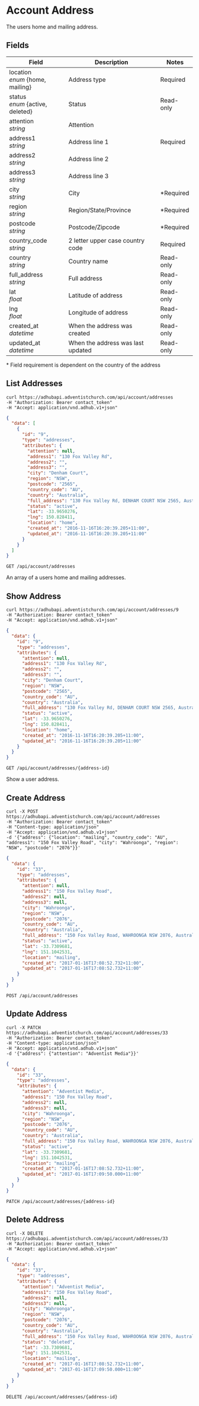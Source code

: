 # Account Address

The users home and mailing address.

## Fields


Field | Description | Notes
----- | ----------- | -----
location<br> *enum* {home, mailing} | Address type | Required
status<br> *enum* {active, deleted} | Status | Read-only
attention<br> *string* | Attention
address1<br> *string* | Address line 1 | Required
address2<br> *string* | Address line 2
address3<br> *string* | Address line 3
city<br> *string* | City | *Required
region<br> *string* | Region/State/Province | *Required
postcode<br> *string* | Postcode/Zipcode | *Required
country_code<br> *string* | 2 letter upper case country code | Required
country<br> *string* | Country name | Read-only
full_address<br> *string* | Full address | Read-only
lat<br> *float* | Latitude of address | Read-only
lng<br> *float* | Longitude of address | Read-only
created_at<br> *datetime* | When the address was created | Read-only
updated_at<br> *datetime* | When the address was last updated | Read-only

\* Field requirement is dependent on the country of the address

## List Addresses
```shell
curl https://adhubapi.adventistchurch.com/api/account/addresses
-H "Authorization: Bearer contact_token"
-H "Accept: application/vnd.adhub.v1+json"
```
```json
{
  "data": [
    {
      "id": "9",
      "type": "addresses",
      "attributes": {
        "attention": null,
        "address1": "130 Fox Valley Rd",
        "address2": "",
        "address3": "",
        "city": "Denham Court",
        "region": "NSW",
        "postcode": "2565",
        "country_code": "AU",
        "country": "Australia",
        "full_address": "130 Fox Valley Rd, DENHAM COURT NSW 2565, Australia",
        "status": "active",
        "lat": -33.9650276,
        "lng": 150.828411,
        "location": "home",
        "created_at": "2016-11-16T16:20:39.205+11:00",
        "updated_at": "2016-11-16T16:20:39.205+11:00"
      }
    }
  ]
}
```

`GET /api/account/addresses`

An array of a users home and mailing addresses.

## Show Address
```shell
curl https://adhubapi.adventistchurch.com/api/account/addresses/9
-H "Authorization: Bearer contact_token"
-H "Accept: application/vnd.adhub.v1+json"
```
```json
{
  "data": {
    "id": "9",
    "type": "addresses",
    "attributes": {
      "attention": null,
      "address1": "130 Fox Valley Rd",
      "address2": "",
      "address3": "",
      "city": "Denham Court",
      "region": "NSW",
      "postcode": "2565",
      "country_code": "AU",
      "country": "Australia",
      "full_address": "130 Fox Valley Rd, DENHAM COURT NSW 2565, Australia",
      "status": "active",
      "lat": -33.9650276,
      "lng": 150.828411,
      "location": "home",
      "created_at": "2016-11-16T16:20:39.205+11:00",
      "updated_at": "2016-11-16T16:20:39.205+11:00"
    }
  }
}
```

`GET /api/account/addresses/{address-id}`

Show a user address.


## Create Address

```shell
curl -X POST https://adhubapi.adventistchurch.com/api/account/addresses
-H "Authorization: Bearer contact_token"
-H "Content-type: application/json"
-H "Accept: application/vnd.adhub.v1+json"
-d '{"address": {"location": "mailing", "country_code": "AU", "address1": "150 Fox Valley Road", "city": "Wahroonga", "region": "NSW", "postcode": "2076"}}'
```
```json
{
  "data": {
    "id": "33",
    "type": "addresses",
    "attributes": {
      "attention": null,
      "address1": "150 Fox Valley Road",
      "address2": null,
      "address3": null,
      "city": "Wahroonga",
      "region": "NSW",
      "postcode": "2076",
      "country_code": "AU",
      "country": "Australia",
      "full_address": "150 Fox Valley Road, WAHROONGA NSW 2076, Australia",
      "status": "active",
      "lat": -33.7309681,
      "lng": 151.1042531,
      "location": "mailing",
      "created_at": "2017-01-16T17:08:52.732+11:00",
      "updated_at": "2017-01-16T17:08:52.732+11:00"
    }
  }
}
```

`POST /api/account/addresses`

## Update Address

```shell
curl -X PATCH https://adhubapi.adventistchurch.com/api/account/addresses/33
-H "Authorization: Bearer contact_token"
-H "Content-type: application/json"
-H "Accept: application/vnd.adhub.v1+json"
-d '{"address": {"attention": "Adventist Media"}}'
```
```json
{
  "data": {
    "id": "33",
    "type": "addresses",
    "attributes": {
      "attention": "Adventist Media",
      "address1": "150 Fox Valley Road",
      "address2": null,
      "address3": null,
      "city": "Wahroonga",
      "region": "NSW",
      "postcode": "2076",
      "country_code": "AU",
      "country": "Australia",
      "full_address": "150 Fox Valley Road, WAHROONGA NSW 2076, Australia",
      "status": "active",
      "lat": -33.7309681,
      "lng": 151.1042531,
      "location": "mailing",
      "created_at": "2017-01-16T17:08:52.732+11:00",
      "updated_at": "2017-01-16T17:09:50.000+11:00"
    }
  }
}
```

`PATCH /api/account/addresses/{address-id}`

## Delete Address

```shell
curl -X DELETE https://adhubapi.adventistchurch.com/api/account/addresses/33
-H "Authorization: Bearer contact_token"
-H "Accept: application/vnd.adhub.v1+json"
```
```json
{
  "data": {
    "id": "33",
    "type": "addresses",
    "attributes": {
      "attention": "Adventist Media",
      "address1": "150 Fox Valley Road",
      "address2": null,
      "address3": null,
      "city": "Wahroonga",
      "region": "NSW",
      "postcode": "2076",
      "country_code": "AU",
      "country": "Australia",
      "full_address": "150 Fox Valley Road, WAHROONGA NSW 2076, Australia",
      "status": "deleted",
      "lat": -33.7309681,
      "lng": 151.1042531,
      "location": "mailing",
      "created_at": "2017-01-16T17:08:52.732+11:00",
      "updated_at": "2017-01-16T17:09:50.000+11:00"
    }
  }
}
```

`DELETE /api/account/addresses/{address-id}`